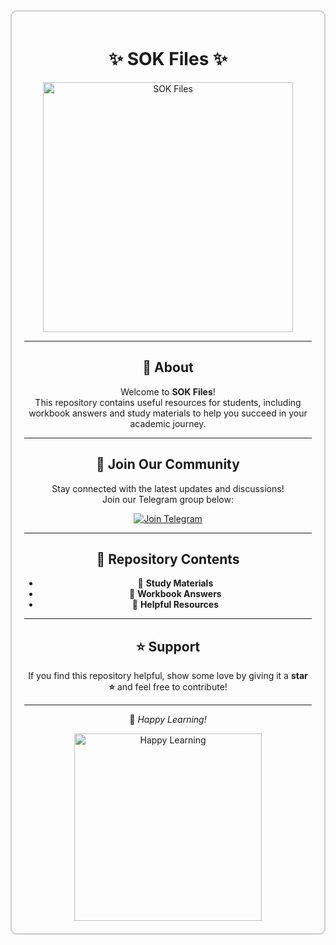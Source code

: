 <div align="center" style="border: 2px solid #ccc; border-radius: 10px; padding: 20px;">

# ✨ SOK Files ✨

<img src="https://github.com/user-attachments/assets/47540fe4-337b-4bef-be5e-a433dafd60cf" alt="SOK Files" width="400"/>

---

## 📖 About

Welcome to **SOK Files**!  
This repository contains useful resources for students, including workbook answers and study materials to help you succeed in your academic journey.

---

## 📢 Join Our Community

Stay connected with the latest updates and discussions!  
Join our Telegram group below:

[![Join Telegram](https://img.shields.io/badge/Telegram-Join%20Now-blue?logo=telegram)](https://t.me/students_of_klu)

---

## 📂 Repository Contents

- 📌 **Study Materials**  
- 📌 **Workbook Answers**  
- 📌 **Helpful Resources**

---

## ⭐ Support

If you find this repository helpful, show some love by giving it a **star ⭐** and feel free to contribute!

---

🚀 *Happy Learning!*

<img src="https://github.com/user-attachments/assets/f40a4b2a-eb05-4535-a394-12bfd7e423e8" alt="Happy Learning" width="300"/>

</div>
